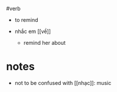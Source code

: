 #verb 

- to remind


- nhắc em [[về]]
	- remind her about 


# notes
- not to be confused with [[nhạc]]: music 